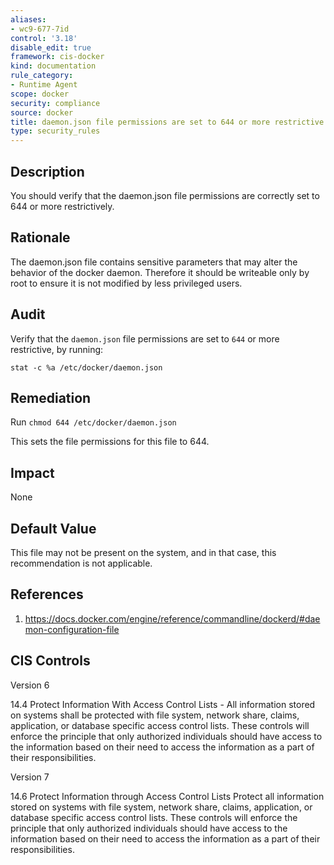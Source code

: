 ```yaml
---
aliases:
- wc9-677-7id
control: '3.18'
disable_edit: true
framework: cis-docker
kind: documentation
rule_category:
- Runtime Agent
scope: docker
security: compliance
source: docker
title: daemon.json file permissions are set to 644 or more restrictive
type: security_rules
---
```


## Description

You should verify that the daemon.json file permissions are correctly set to 644 or more restrictively.

## Rationale

The daemon.json file contains sensitive parameters that may alter the behavior of the docker daemon. Therefore it should be writeable only by root to ensure it is not modified by less privileged users.

## Audit

Verify that the `daemon.json` file permissions are set to `644` or more restrictive, by running: 
```
stat -c %a /etc/docker/daemon.json
```

## Remediation

Run `chmod 644 /etc/docker/daemon.json`

This sets the file permissions for this file to 644.

## Impact

None

## Default Value

This file may not be present on the system, and in that case, this recommendation is not applicable.

## References

1. https://docs.docker.com/engine/reference/commandline/dockerd/#daemon-configuration-file

## CIS Controls

Version 6

14.4 Protect Information With Access Control Lists - All information stored on systems shall be protected with file system, network share, claims, application, or database specific access control lists. These controls will enforce the principle that only authorized individuals should have access to the information based on their need to access the information as a part of their responsibilities.

Version 7

14.6 Protect Information through Access Control Lists Protect all information stored on systems with file system, network share, claims, application, or database specific access control lists. These controls will enforce the principle that only authorized individuals should have access to the information based on their need to access the information as a part of their responsibilities.
